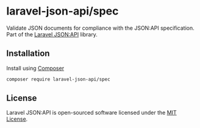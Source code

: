 # laravel-json-api/spec

Validate JSON documents for compliance with the JSON:API specification.
Part of the [Laravel JSON:API](https://laraveljsonapi.io) library.

## Installation

Install using [Composer](https://getcomposer.org)

```bash
composer require laravel-json-api/spec
```

## License

Laravel JSON:API is open-sourced software licensed under the [MIT License](./LICENSE).
